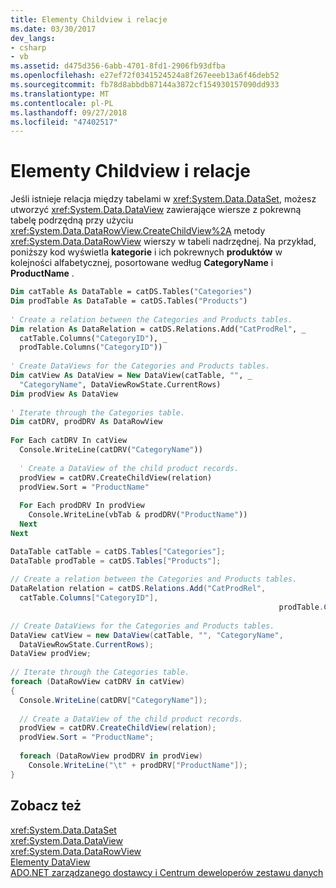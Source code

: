 ```yaml
---
title: Elementy Childview i relacje
ms.date: 03/30/2017
dev_langs:
- csharp
- vb
ms.assetid: d475d356-6abb-4701-8fd1-2906fb93dfba
ms.openlocfilehash: e27ef72f0341524524a8f267eeeb13a6f46deb52
ms.sourcegitcommit: fb78d8abbdb87144a3872cf154930157090dd933
ms.translationtype: MT
ms.contentlocale: pl-PL
ms.lasthandoff: 09/27/2018
ms.locfileid: "47402517"
---
```

# <a name="childviews-and-relations"></a>Elementy Childview i relacje
Jeśli istnieje relacja między tabelami w <xref:System.Data.DataSet>, możesz utworzyć <xref:System.Data.DataView> zawierające wiersze z pokrewną tabelę podrzędną przy użyciu <xref:System.Data.DataRowView.CreateChildView%2A> metody <xref:System.Data.DataRowView> wierszy w tabeli nadrzędnej. Na przykład, poniższy kod wyświetla **kategorie** i ich pokrewnych **produktów** w kolejności alfabetycznej, posortowane według **CategoryName** i **ProductName** .  
  
```vb  
Dim catTable As DataTable = catDS.Tables("Categories")  
Dim prodTable As DataTable = catDS.Tables("Products")  
  
' Create a relation between the Categories and Products tables.  
Dim relation As DataRelation = catDS.Relations.Add("CatProdRel", _  
  catTable.Columns("CategoryID"), _  
  prodTable.Columns("CategoryID"))  
  
' Create DataViews for the Categories and Products tables.  
Dim catView As DataView = New DataView(catTable, "", _  
  "CategoryName", DataViewRowState.CurrentRows)  
Dim prodView As DataView  
  
' Iterate through the Categories table.  
Dim catDRV, prodDRV As DataRowView  
  
For Each catDRV In catView  
  Console.WriteLine(catDRV("CategoryName"))  
  
  ' Create a DataView of the child product records.  
  prodView = catDRV.CreateChildView(relation)  
  prodView.Sort = "ProductName"  
  
  For Each prodDRV In prodView  
    Console.WriteLine(vbTab & prodDRV("ProductName"))  
  Next  
Next  
```  
  
```csharp  
DataTable catTable = catDS.Tables["Categories"];  
DataTable prodTable = catDS.Tables["Products"];  
  
// Create a relation between the Categories and Products tables.  
DataRelation relation = catDS.Relations.Add("CatProdRel",   
  catTable.Columns["CategoryID"],  
                                                            prodTable.Columns["CategoryID"]);  
  
// Create DataViews for the Categories and Products tables.  
DataView catView = new DataView(catTable, "", "CategoryName",   
  DataViewRowState.CurrentRows);  
DataView prodView;  
  
// Iterate through the Categories table.  
foreach (DataRowView catDRV in catView)  
{  
  Console.WriteLine(catDRV["CategoryName"]);  
  
  // Create a DataView of the child product records.  
  prodView = catDRV.CreateChildView(relation);  
  prodView.Sort = "ProductName";  
  
  foreach (DataRowView prodDRV in prodView)  
    Console.WriteLine("\t" + prodDRV["ProductName"]);  
}  
```  
  
## <a name="see-also"></a>Zobacz też  
 <xref:System.Data.DataSet>  
 <xref:System.Data.DataView>  
 <xref:System.Data.DataRowView>  
 [Elementy DataView](../../../../../docs/framework/data/adonet/dataset-datatable-dataview/dataviews.md)  
 [ADO.NET zarządzanego dostawcy i Centrum deweloperów zestawu danych](https://go.microsoft.com/fwlink/?LinkId=217917)
